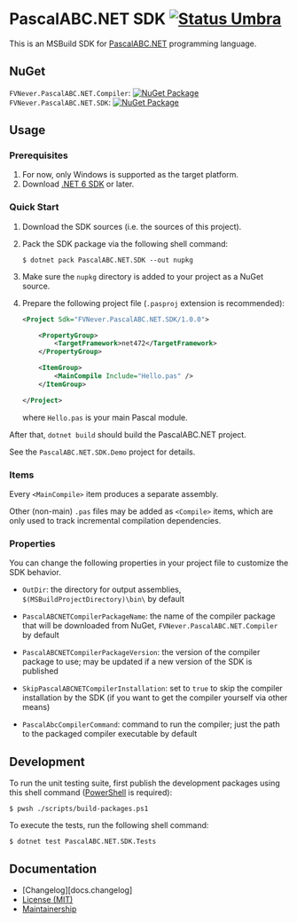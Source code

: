 PascalABC.NET SDK [![Status Umbra][status-umbra]][andivionian-status-classifier]
=================

This is an MSBuild SDK for [PascalABC.NET][pascalabc.net] programming language.

NuGet
-----

`FVNever.PascalABC.NET.Compiler`: [![NuGet Package][nuget.compiler.badge]][nuget.compiler.package]
`FVNever.PascalABC.NET.SDK`: [![NuGet Package][nuget.sdk.badge]][nuget.sdk.package]

Usage
-----

### Prerequisites

1. For now, only Windows is supported as the target platform.
2. Download [.NET 6 SDK][dotnet.sdk] or later.

### Quick Start

1. Download the SDK sources (i.e. the sources of this project).
2. Pack the SDK package via the following shell command:

   ```console
   $ dotnet pack PascalABC.NET.SDK --out nupkg
   ```
3. Make sure the `nupkg` directory is added to your project as a NuGet source.
4. Prepare the following project file (`.pasproj` extension is recommended):

   ```xml
   <Project Sdk="FVNever.PascalABC.NET.SDK/1.0.0">

       <PropertyGroup>
           <TargetFramework>net472</TargetFramework>
       </PropertyGroup>

       <ItemGroup>
           <MainCompile Include="Hello.pas" />
       </ItemGroup>

   </Project>
   ```

   where `Hello.pas` is your main Pascal module.

After that, `dotnet build` should build the PascalABC.NET project.

See the `PascalABC.NET.SDK.Demo` project for details.

### Items

Every `<MainCompile>` item produces a separate assembly.

Other (non-main) `.pas` files may be added as `<Compile>` items, which are only used to track incremental compilation dependencies.

### Properties

You can change the following properties in your project file to customize the SDK behavior.

- `OutDir`: the directory for output assemblies, `$(MSBuildProjectDirectory)\bin\` by default
- `PascalABCNETCompilerPackageName`: the name of the compiler package that will be downloaded from NuGet, `FVNever.PascalABC.NET.Compiler` by default
- `PascalABCNETCompilerPackageVersion`: the version of the compiler package to use; may be updated if a new version of the SDK is published
- `SkipPascalABCNETCompilerInstallation`: set to `true` to skip the compiler installation by the SDK (if you want to get the compiler yourself via other means)

- `PascalAbcCompilerCommand`: command to run the compiler; just the path to the packaged compiler executable by default

Development
-----------

To run the unit testing suite, first publish the development packages using this shell command ([PowerShell][powershell] is required):

```console
$ pwsh ./scripts/build-packages.ps1
```


To execute the tests, run the following shell command:

```console
$ dotnet test PascalABC.NET.SDK.Tests
```

Documentation
-------------

- [Changelog][docs.changelog]
- [License (MIT)][docs.license]
- [Maintainership][docs.maintainership]

[andivionian-status-classifier]: https://github.com/ForNeVeR/andivionian-status-classifier#status-umbra-
[docs.license]: LICENSE.md
[docs.maintainership]: MAINTAINERSHIP.md
[dotnet.changelog]: CHANGELOG.md
[dotnet.sdk]: https://dotnet.microsoft.com/en-us/download
[nuget.compiler.badge]: https://img.shields.io/nuget/v/FVNever.PascalABC.NET.Compiler/
[nuget.compiler.package]: https://www.nuget.org/packages/FVNever.PascalABC.NET.Compiler/
[nuget.sdk.badge]: https://img.shields.io/nuget/v/FVNever.PascalABC.NET.SDK/
[nuget.sdk.package]: https://www.nuget.org/packages/FVNever.PascalABC.NET.SDK/
[pascalabc.net.downloads]: http://pascalabc.net/en/download
[pascalabc.net]: http://pascalabc.net/en/
[powershell]: https://learn.microsoft.com/en-us/powershell/scripting/install/installing-powershell?view=powershell-7.2
[status-umbra]: https://img.shields.io/badge/status-umbra-red.svg
